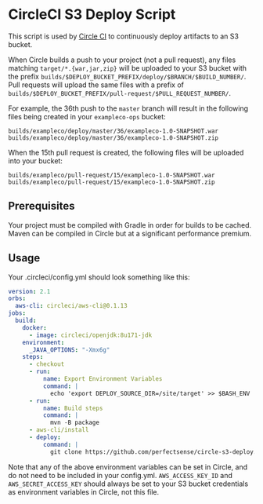 # CircleCI S3 Deploy Script

This script is used by [Circle CI](https://circleci.com/) to continuously deploy artifacts to an S3 bucket.

When Circle builds a push to your project (not a pull request), any files matching `target/*.{war,jar,zip}` will be uploaded to your S3 bucket with the prefix `builds/$DEPLOY_BUCKET_PREFIX/deploy/$BRANCH/$BUILD_NUMBER/`. Pull requests will upload the same files with a prefix of `builds/$DEPLOY_BUCKET_PREFIX/pull-request/$PULL_REQUEST_NUMBER/`.

For example, the 36th push to the `master` branch will result in the following files being created in your `exampleco-ops` bucket:

```
builds/exampleco/deploy/master/36/exampleco-1.0-SNAPSHOT.war
builds/exampleco/deploy/master/36/exampleco-1.0-SNAPSHOT.zip
```

When the 15th pull request is created, the following files will be uploaded into your bucket:
```
builds/exampleco/pull-request/15/exampleco-1.0-SNAPSHOT.war
builds/exampleco/pull-request/15/exampleco-1.0-SNAPSHOT.zip
```

## Prerequisites

Your project must be compiled with Gradle in order for builds to be cached. Maven can be compiled 
in Circle but at a significant performance premium.

## Usage

Your .circleci/config.yml should look something like this:

```yaml
version: 2.1
orbs:
  aws-cli: circleci/aws-cli@0.1.13
jobs:
  build:
    docker:
      - image: circleci/openjdk:8u171-jdk
    environment:
      _JAVA_OPTIONS: "-Xmx6g"
    steps:
      - checkout
      - run:
          name: Export Environment Variables
          command: |
            echo 'export DEPLOY_SOURCE_DIR=/site/target' >> $BASH_ENV
      - run:
          name: Build steps
          command: |
            mvn -B package
      - aws-cli/install
      - deploy:
          command: |
            git clone https://github.com/perfectsense/circle-s3-deploy.git && ./circle-s3-deploy/deploy.sh
```

Note that any of the above environment variables can be set in Circle, and do not need to be included in your config.yml. `AWS_ACCESS_KEY_ID` and `AWS_SECRET_ACCESS_KEY` should always be set to your S3 bucket credentials as environment variables in Circle, not this file.

